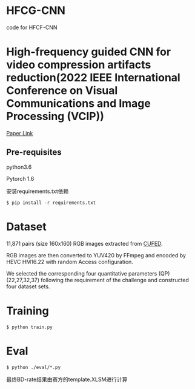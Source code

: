 # HFCG-CNN
code for HFCF-CNN
# High-frequency guided CNN for video compression artifacts reduction(2022 IEEE International Conference on Visual Communications and Image Processing (VCIP))
[Paper Link](https://ieeexplore.ieee.org/abstract/document/10008814)
## Pre-requisites

python3.6

Pytorch 1.6

安装requirements.txt依赖

```
$ pip install -r requirements.txt
```



# Dataset

11,871 pairs (size 160x160) RGB images extracted from [CUFED](http://acsweb.ucsd.edu/~yuw176/event-curation.html).

RGB images are then converted to YUV420 by FFmpeg and encoded by HEVC HM16.22 with random Access configuration. 

We selected the corresponding four quantitative parameters (QP) (22,27,32,37) following the requirement of the challenge and constructed four dataset sets.



# Training

```
$ python train.py
```



# Eval

```
$ python ./eval/*.py
```

最终BD-rate结果由赛方的template.XLSM进行计算
